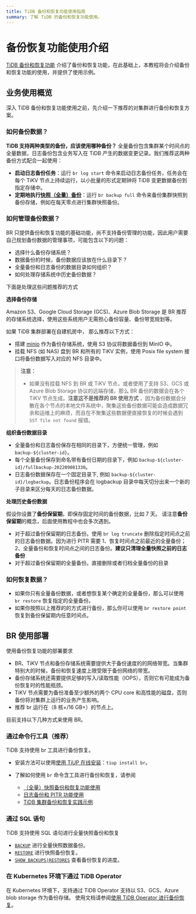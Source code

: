 ```yaml
---
title: TiDB 备份和恢复功能使用指南
summary: 了解 TiDB 的备份和恢复功能使用。
---
```


# 备份恢复功能使用介绍

[TiDB 备份和恢复功能](/br/br-overview.md) 介绍了备份和恢复功能，在此基础上，本教程将会介绍备份和恢复功能的使用，并提供了使用示例。 

## 业务使用概览

深入 TiDB 备份和恢复功能使用之前，先介绍一下推荐的对集群进行备份和恢复方案。

### 如何备份数据？

**TiDB 支持两种类型的备份，应该使用哪种备份？** 全量备份包含集群某个时间点的全量数据，日志备份包含业务写入在 TiDB 产生的数据变更记录。我们推荐这两种备份方式配合一起使用：

- **启动日志备份任务**：运行 `br log start` 命令来启动日志备份任务，任务会在每个 TiKV 节点上持续运行，以小批量的形式定期钟将 TiDB 变更数据备份到指定存储中。
- **定期地执行[快照（全量）备份](/br/br-usage-backup.md#备份-tidb-集群快照)**：运行 `br backup full` 命令来备份集群快照到备份存储，例如在每天零点进行集群快照备份。

### 如何管理备份数据？

BR 只提供备份和恢复功能的基础功能，尚不支持备份管理的功能，因此用户需要自己规划备份数据的管理事项，可能包含以下的问题：

* 选择什么备份存储系统？
* 数据备份的时候，备份数据应该放在什么目录下？
* 全量备份和日志备份的数据目录如何组织？
* 如何处理存储系统中历史备份数据？

下面是处理这些问题推荐的方式

**选择备份存储**

Amazon S3、Google Cloud Storage (GCS)、Azure Blob Storage 是 BR 推荐的存储系统选择，使用这些系统用户无需担心备份容量、备份带宽规划等。

如果 TiDB 集群部署在自建机房中， 那么推荐以下方式：

* 搭建 [minio](https://docs.min.io/docs/minio-quickstart-guide.html) 作为备份存储系统，使用 S3 协议将数据备份到 MinIO 中。
* 挂载 NFS (如 NAS) 盘到 BR 和所有的 TiKV 实例，使用 Posix file system 接口将备份数据写入对应的 NFS 目录中。

> **注意：**
>
> - 如果没有挂载 NFS 到 BR 或 TiKV 节点，或者使用了支持 S3、GCS 或 Azure Blob Storage 协议的远端存储，那么 BR 备份的数据会在各个 TiKV 节点生成。**注意这不是推荐的 BR 使用方式** ，因为备份数据会分散在各个节点的本地文件系统中，聚集这些备份数据可能会造成数据冗余和运维上的麻烦，而且在不聚集这些数据便直接恢复的时候会遇到 `SST file not found` 报错。

**组织备份数据目录**

* 全量备份和日志备份保存在相同的目录下，方便统一管理，例如 `backup-${cluster-id}`。
* 每个全量备份保存到命名带有备份日期的目录下，例如 `backup-${cluster-id}/fullbackup-202209081330`。
* 日志备份数据保存在一个固定目录下, 例如 `backup-${cluster-id}/logbackup`。日志备份程序会在 logbackup 目录中每天切分出来一个新的子目录来区分每天的日志备份数据。

**处理历史备份数据**

假设你设置了**备份保留期**，即保存固定时间的备份数据，比如 7 天。 请注意**备份保留期**的概念，后面使用教程中也会多次遇到。

* 对于超过备份保留期的日志备份。使用 `br log truncate` 删除指定时间点之前的日志备份数据。因为进行 PITR 需要 1、恢复时间点之前最近的全量备份；2、全量备份和恢复时间点之间的日志备份。**建议只清理全量快照之前的日志备份**
* 对于超过备份保留期的全量备份。直接删除或者归档全量备份的目录

### 如何恢复数据？

- 如果你只有全量备份数据，或者想恢复某个确定的全量备份，那么可以使用 `br restore`  恢复指定的全量备份。
- 如果你按照以上推荐的的方式进行备份，那么你可以使用 `br restore point` 恢复到备份保留期内任意时间点。

## BR 使用部署

使用备份恢复功能的部署要求

- BR、TiKV 节点和备份存储系统需要提供大于备份速度的的网络带宽。当集群特别大的时候，备份和恢复速度上限受限于备份网络的带宽。
- 备份存储系统还需要提供足够的写入/读取性能（IOPS），否则它有可能成为备份恢复时的性能瓶颈。
- TiKV 节点需要为备份准备至少额外的两个 CPU core 和高性能的磁盘，否则备份将对集群上运行的业务产生影响。
- 推荐 br 运行在（8 核+/16 GB+）的节点上。

目前支持以下几种方式来使用 BR。

### 通过命令行工具（推荐）

TiDB 支持使用 br 工具进行备份恢复。

* 安装方法可以使用[使用 TiUP 在线安装](/migration-tools.md#使用-tiup-快速安装)：`tiup install br`。
* 了解如何使用 `br` 命令含工具进行备份和恢复，请参阅

    * [（全量）快照备份和恢复功能使用](/br/br-use-guide/br-snapshot-guide.md)
    * [日志备份和 PITR 功能使用](/br/br-use-guide/br-pitr-guide.md)
    * [TiDB 集群备份和恢复实践示例](/br/br-use-guide/br-usage.md)

### 通过 SQL 语句

TiDB 支持使用 SQL 语句进行全量快照备份和恢复

- [`BACKUP`](/sql-statements/sql-statement-backup.md) 进行全量快照数据备份。
- [`RESTORE`](/sql-statements/sql-statement-restore.md) 进行快照备份恢复。
- [`SHOW BACKUPS|RESTORES`](/sql-statements/sql-statement-show-backups.md) 查看备份恢复的进度。

### 在 Kubernetes 环境下通过 TiDB Operator

在 Kubernetes 环境下，支持通过 TiDB Operator 支持以 S3、GCS、Azure blob storage 作为备份存储。 使用文档请参阅[使用 TiDB Operator 进行备份恢复](https://docs.pingcap.com/tidb-in-kubernetes/stable/backup-restore-overview)。